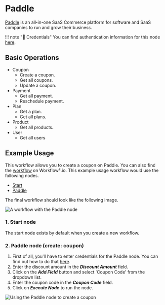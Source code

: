 # Paddle

[Paddle](https://www.paddle.com/) is an all-in-one SaaS Commerce platform for software and SaaS companies to run and grow their business.

!!! note "🔑 Credentials"
    You can find authentication information for this node [here](/workflow/integrations/credentials/paddle/).


## Basic Operations

* Coupon
    * Create a coupon.
    * Get all coupons.
    * Update a coupon.
* Payment
    * Get all payment.
    * Reschedule payment.
* Plan
    * Get a plan.
    * Get all plans.
* Product
    * Get all products.
* User
    * Get all users


## Example Usage

This workflow allows you to create a coupon on Paddle. You can also find the [workflow](https://n8n.io/workflows/659) on Workflow².io. This example usage workflow would use the following nodes.
- [Start](/workflow/integrations/core-nodes/workflow-nodes-base.start/)
- [Paddle]()

The final workflow should look like the following image.

![A workflow with the Paddle node](/_images/integrations/nodes/paddle/workflow.png)

### 1. Start node

The start node exists by default when you create a new workflow.


### 2. Paddle node (create: coupon)

1. First of all, you'll have to enter credentials for the Paddle node. You can find out how to do that [here](/workflow/integrations/credentials/paddle/).
2. Enter the discount amount in the ***Discount Amount*** field.
3. Click on the ***Add Field*** button and select 'Coupon Code' from the dropdown list.
4. Enter the coupon code in the ***Coupon Code*** field.
5. Click on ***Execute Node*** to run the node.

![Using the Paddle node to create a coupon](/_images/integrations/nodes/paddle/paddle_node.png)
